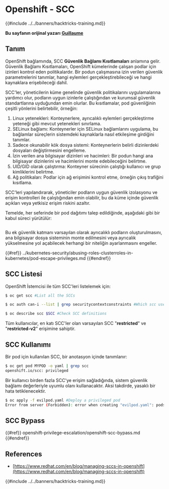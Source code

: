 # Openshift - SCC

{{#include ../../banners/hacktricks-training.md}}

**Bu sayfanın orijinal yazarı** [**Guillaume**](https://www.linkedin.com/in/guillaume-chapela-ab4b9a196)

## Tanım

OpenShift bağlamında, SCC **Güvenlik Bağlamı Kısıtlamaları** anlamına gelir. Güvenlik Bağlamı Kısıtlamaları, OpenShift kümelerinde çalışan podlar için izinleri kontrol eden politikalardır. Bir podun çalışmasına izin verilen güvenlik parametrelerini tanımlar, hangi eylemleri gerçekleştirebileceği ve hangi kaynaklara erişebileceği dahil.

SCC'ler, yöneticilerin küme genelinde güvenlik politikalarını uygulamalarına yardımcı olur, podların uygun izinlerle çalıştığından ve kurumsal güvenlik standartlarına uyduğundan emin olurlar. Bu kısıtlamalar, pod güvenliğinin çeşitli yönlerini belirtebilir, örneğin:

1. Linux yetenekleri: Konteynerlere, ayrıcalıklı eylemleri gerçekleştirme yeteneği gibi mevcut yetenekleri sınırlama.
2. SELinux bağlamı: Konteynerler için SELinux bağlamlarını uygulama, bu bağlamlar süreçlerin sistemdeki kaynaklarla nasıl etkileşime girdiğini tanımlar.
3. Sadece okunabilir kök dosya sistemi: Konteynerlerin belirli dizinlerdeki dosyaları değiştirmesini engelleme.
4. İzin verilen ana bilgisayar dizinleri ve hacimleri: Bir podun hangi ana bilgisayar dizinlerini ve hacimlerini monte edebileceğini belirtme.
5. UID/GID olarak çalıştırma: Konteyner sürecinin çalıştığı kullanıcı ve grup kimliklerini belirtme.
6. Ağ politikaları: Podlar için ağ erişimini kontrol etme, örneğin çıkış trafiğini kısıtlama.

SCC'leri yapılandırarak, yöneticiler podların uygun güvenlik izolasyonu ve erişim kontrolleri ile çalıştığından emin olabilir, bu da küme içinde güvenlik açıkları veya yetkisiz erişim riskini azaltır.

Temelde, her seferinde bir pod dağıtımı talep edildiğinde, aşağıdaki gibi bir kabul süreci yürütülür:

<figure><img src="../../images/Managing SCCs in OpenShift-1.png" alt=""><figcaption></figcaption></figure>

Bu ek güvenlik katmanı varsayılan olarak ayrıcalıklı podların oluşturulmasını, ana bilgisayar dosya sisteminin monte edilmesini veya ayrıcalık yükselmesine yol açabilecek herhangi bir niteliğin ayarlanmasını engeller.

{{#ref}}
../kubernetes-security/abusing-roles-clusterroles-in-kubernetes/pod-escape-privileges.md
{{#endref}}

## SCC Listesi

OpenShift İstemcisi ile tüm SCC'leri listelemek için:
```bash
$ oc get scc #List all the SCCs

$ oc auth can-i --list | grep securitycontextconstraints #Which scc user can use

$ oc describe scc $SCC #Check SCC definitions
```
Tüm kullanıcılar, en katı SCC'ler olan varsayılan SCC "**restricted**" ve "**restricted-v2**" erişimine sahiptir.

## SCC Kullanımı

Bir pod için kullanılan SCC, bir anotasyon içinde tanımlanır:
```bash
$ oc get pod MYPOD -o yaml | grep scc
openshift.io/scc: privileged
```
Bir kullanıcı birden fazla SCC'ye erişim sağladığında, sistem güvenlik bağlamı değerleriyle uyumlu olanı kullanacaktır. Aksi takdirde, yasaklı bir hata tetiklenecektir.
```bash
$ oc apply -f evilpod.yaml #Deploy a privileged pod
Error from server (Forbidden): error when creating "evilpod.yaml": pods "evilpod" is forbidden: unable to validate against any security context constrain
```
## SCC Bypass

{{#ref}}
openshift-privilege-escalation/openshift-scc-bypass.md
{{#endref}}

## References

- [https://www.redhat.com/en/blog/managing-sccs-in-openshift](https://www.redhat.com/en/blog/managing-sccs-in-openshift)



{{#include ../../banners/hacktricks-training.md}}
